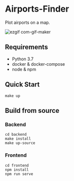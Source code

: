 # Airports-Finder
Plot airports on a map.

![ezgif com-gif-maker](https://user-images.githubusercontent.com/17769668/211164793-77b653f0-bdd1-44bb-8598-5b66f60c5126.gif)

## Requirements
- Python 3.7
- docker & docker-compose
- node & npm

## Quick Start

```shell
make up
```

## Build from source

### Backend

```shell
cd backend
make install
make up-source
```

### Frontend

```shell
cd frontend
npm install
npm run serve
```
